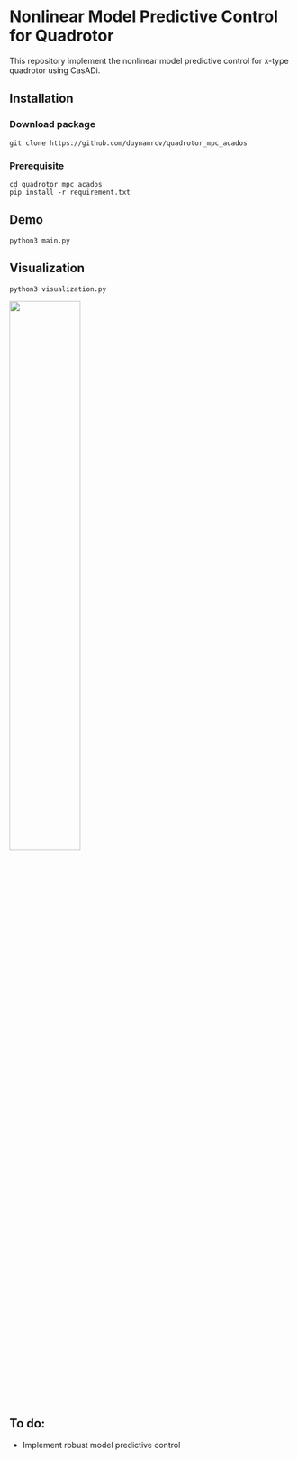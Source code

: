 # Nonlinear Model Predictive Control for Quadrotor

This repository implement the nonlinear model predictive control for x-type quadrotor using CasADi.

## Installation
### Download package
```
git clone https://github.com/duynamrcv/quadrotor_mpc_acados
```
### Prerequisite
```
cd quadrotor_mpc_acados
pip install -r requirement.txt
```

## Demo
```
python3 main.py
```
## Visualization
```
python3 visualization.py
```
<img src="results/result.png" alt="" width="50%"/>

## To do:
- Implement robust model predictive control